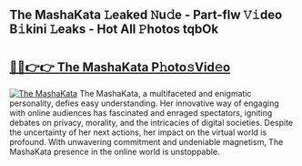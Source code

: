 ## The MashaKata 𝙻eaked 𝙽u𝚍e - Part-flw 𝚅𝚒deo B𝚒kini 𝙻eaks - Hot All 𝙿hotos tqbOk

# <h2><a href="http://ld1v6r.urlbe.top/?page=The+MashaKata">🔗🔗👉👉 The MashaKata P𝚑oto𝚜Vid𝚎o</a></h2>

[![The MashaKata](https://i.imgur.com/eBuTRDB.gif)](http://ld1v6r.urlbe.top/?page=The+MashaKata)
The MashaKata, a multifaceted and enigmatic personality, defies easy understanding. Her innovative way of engaging with online audiences has fascinated and enraged spectators, igniting debates on privacy, morality, and the intricacies of digital societies. Despite the uncertainty of her next actions, her impact on the virtual world is profound. With unwavering commitment and undeniable magnetism, The MashaKata presence in the online world is unstoppable.
